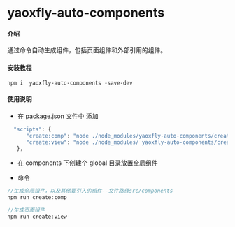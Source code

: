 # yaoxfly-auto-components

#### 介绍

通过命令自动生成组件，包括页面组件和外部引用的组件。

#### 安装教程

```
npm i  yaoxfly-auto-components -save-dev
```

#### 使用说明

- 在 package.json 文件中 添加

```js
  "scripts": {
      "create:comp": "node ./node_modules/yaoxfly-auto-components/createComponent",
      "create:view": "node ./node_modules/ yaoxfly-auto-components/createView",
   },
```

- 在 components 下创建个 global 目录放置全局组件

- 命令

```js
//生成全局组件，以及其他要引入的组件--文件路径src/components
npm run create:comp

//生成页面组件
npm run create:view
```
